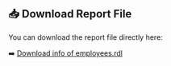 ## 📥 Download Report File

You can download the report file directly here:

 ➡️ [Download info of employees.rdl](https://github.com/MohammadAbu-Alinain/SSRS/raw/main/info%20of%20employees.rdl)

